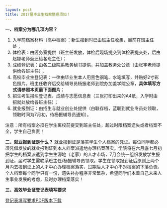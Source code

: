 ```yaml
---
layout: post
title: 2017届毕业生档案整理须知！
---
```


**一、档案分为哪几项内容？**
<!--more-->

1. 入学前档案材料（高中档案）：新生报到时已由班主任收集，目前在班主任处；
2. 体检表：由医务室提供（班主任发放，体检后现场提交到体检表提交处，后由赵娜老师返还给各班主任）；
3. 成绩登记表：由各二级院系教务秘书提供，并加盖教务处公章（由张宇老师提供给各班主任）；
4. 高校毕业生登记表：一律由毕业生本人用黑色钢笔、水笔填写，并贴好2寸彩色照片。班主任收齐后交给辅导员杨振老师到院办加盖学院公章，**具体填写方式请参照本页最下面图片**；
5. 招生考生报名登记表、成绩与志愿信息表（三张打印出来的A4纸，入学时由招就处放给各班主任）；
6. 就业报到证：由招生与就业创业处提供（白联存档，蓝联到就业专员处领取，领取时间为7月初，待杨振辅导员通知）。

注意：所有档案必须在学生离校前提交到班主任处，超过时限档案遗失或者档案不全，学生自己负责！

**二、就业报到证是什么？**
就业报到证是落实学生个人档案的凭证。每位同学都必须凭借发放的就业报到证到本人档案派遣地办理档案落实。学院将在六月底七月初把学生的档案派遣到学生生源地（老家）的人才市场，7月会统一组织发放学生报到证，届时学生需联系班主任/杨振辅导员领取。学生在领取报到证后原则上两个月内去报到证上的人才中心办理档案落实，过期后人才中心不对档案的下落负责。个人档案每个同学只有一份，遗失补办程序非常繁杂，希望同学们本着自己未来人生事业发展的考虑，及时办理档案落实！

**三、高效毕业证登记表填写要求**

[登记表填写要求PDF版本下载](https://share.weiyun.com/5A6AxYD)
